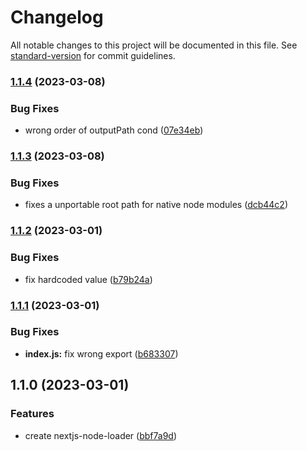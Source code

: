 # Changelog

All notable changes to this project will be documented in this file. See [standard-version](https://github.com/conventional-changelog/standard-version) for commit guidelines.

### [1.1.4](https://github.com/eisberg-labs/nextjs-node-loader/compare/v1.1.3...v1.1.4) (2023-03-08)


### Bug Fixes

* wrong order of outputPath cond ([07e34eb](https://github.com/eisberg-labs/nextjs-node-loader/commit/07e34ebe76604223ee032b8c98491a01f87aa49e))

### [1.1.3](https://github.com/eisberg-labs/nextjs-node-loader/compare/v1.1.2...v1.1.3) (2023-03-08)


### Bug Fixes

* fixes a unportable root path for native node modules ([dcb44c2](https://github.com/eisberg-labs/nextjs-node-loader/commit/dcb44c2b29179dfbe38c12ce5cecbd343bfc6cc6))

### [1.1.2](https://github.com/eisberg-labs/nextjs-node-loader/compare/v1.1.1...v1.1.2) (2023-03-01)


### Bug Fixes

* fix hardcoded value ([b79b24a](https://github.com/eisberg-labs/nextjs-node-loader/commit/b79b24a95407b2463b77b0b1e57d94a87191b086))

### [1.1.1](https://github.com/eisberg-labs/nextjs-node-loader/compare/v1.1.0...v1.1.1) (2023-03-01)


### Bug Fixes

* **index.js:** fix wrong export ([b683307](https://github.com/eisberg-labs/nextjs-node-loader/commit/b6833075e01e85aac348889c1cefa739ee280295))

## 1.1.0 (2023-03-01)


### Features

* create nextjs-node-loader ([bbf7a9d](https://github.com/eisberg-labs/nextjs-node-loader/commit/bbf7a9dcfd7220e29782032eb105669574839d26))
